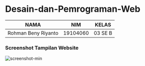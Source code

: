 # Desain-dan-Pemrograman-Web

| NAMA | NIM | KELAS
|--|--|--|
| Rohman Beny Riyanto  | 19104060 | 03 SE B

### Screenshot Tampilan Website
![screenshot-min](https://user-images.githubusercontent.com/72520643/137454180-02b4c20f-c258-4fa2-8e5a-21c0a8f4dc1b.png)
